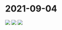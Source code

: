 # 2021-09-04

<image-container>
  <img preview="0" src="http://wangleant.com/turtle-images-thumbnail/IMG_20210904_064757.jpg"/>
</image-container>
<image-container>
  <img preview="0" src="http://wangleant.com/turtle-images-thumbnail/IMG_20210904_065426.jpg"/>
</image-container>
<image-container>
  <img preview="0" src="http://wangleant.com/turtle-images-thumbnail/IMG_20210904_070621.jpg"/>
</image-container>